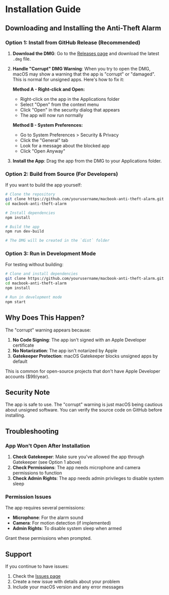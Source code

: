 # Installation Guide

## Downloading and Installing the Anti-Theft Alarm

### Option 1: Install from GitHub Release (Recommended)

1. **Download the DMG**: Go to the [Releases page](https://github.com/yourusername/macbook-anti-theft-alarm/releases) and download the latest `.dmg` file.

2. **Handle "Corrupt" DMG Warning**: When you try to open the DMG, macOS may show a warning that the app is "corrupt" or "damaged". This is normal for unsigned apps. Here's how to fix it:

   **Method A - Right-click and Open:**
   - Right-click on the app in the Applications folder
   - Select "Open" from the context menu
   - Click "Open" in the security dialog that appears
   - The app will now run normally

   **Method B - System Preferences:**
   - Go to System Preferences > Security & Privacy
   - Click the "General" tab
   - Look for a message about the blocked app
   - Click "Open Anyway"

3. **Install the App**: Drag the app from the DMG to your Applications folder.

### Option 2: Build from Source (For Developers)

If you want to build the app yourself:

```bash
# Clone the repository
git clone https://github.com/yourusername/macbook-anti-theft-alarm.git
cd macbook-anti-theft-alarm

# Install dependencies
npm install

# Build the app
npm run dev-build

# The DMG will be created in the `dist` folder
```

### Option 3: Run in Development Mode

For testing without building:

```bash
# Clone and install dependencies
git clone https://github.com/yourusername/macbook-anti-theft-alarm.git
cd macbook-anti-theft-alarm
npm install

# Run in development mode
npm start
```

## Why Does This Happen?

The "corrupt" warning appears because:

1. **No Code Signing**: The app isn't signed with an Apple Developer certificate
2. **No Notarization**: The app isn't notarized by Apple
3. **Gatekeeper Protection**: macOS Gatekeeper blocks unsigned apps by default

This is common for open-source projects that don't have Apple Developer accounts ($99/year).

## Security Note

The app is safe to use. The "corrupt" warning is just macOS being cautious about unsigned software. You can verify the source code on GitHub before installing.

## Troubleshooting

### App Won't Open After Installation

1. **Check Gatekeeper**: Make sure you've allowed the app through Gatekeeper (see Option 1 above)
2. **Check Permissions**: The app needs microphone and camera permissions to function
3. **Check Admin Rights**: The app needs admin privileges to disable system sleep

### Permission Issues

The app requires several permissions:
- **Microphone**: For the alarm sound
- **Camera**: For motion detection (if implemented)
- **Admin Rights**: To disable system sleep when armed

Grant these permissions when prompted.

## Support

If you continue to have issues:
1. Check the [Issues page](https://github.com/yourusername/macbook-anti-theft-alarm/issues)
2. Create a new issue with details about your problem
3. Include your macOS version and any error messages 
